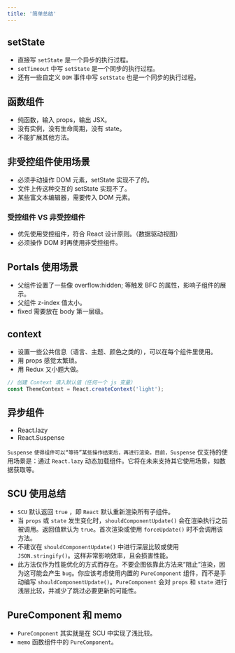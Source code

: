 ```yaml
---
title: '简单总结'
---
```


## setState

-   直接写 `setState` 是一个异步的执行过程。
-   `setTimeout` 中写 `setState` 是一个同步的执行过程。
-   还有一些自定义 `DOM` 事件中写 `setState` 也是一个同步的执行过程。

## 函数组件

-   纯函数，输入 props，输出 JSX。
-   没有实例，没有生命周期，没有 state。
-   不能扩展其他方法。

## 非受控组件使用场景

-   必须手动操作 DOM 元素，setState 实现不了的。
-   文件上传这种交互的 setState 实现不了。
-   某些富文本编辑器，需要传入 DOM 元素。

### 受控组件 VS 非受控组件

-   优先使用受控组件，符合 React 设计原则。（数据驱动视图）
-   必须操作 DOM 时再使用非受控组件。

## Portals 使用场景

-   父组件设置了一些像 overflow:hidden; 等触发 BFC 的属性，影响子组件的展示。
-   父组件 z-index 值太小。
-   fixed 需要放在 body 第一层级。

## context

-   设置一些公共信息（语言、主题、颜色之类的），可以在每个组件里使用。
-   用 props 感觉太繁琐。
-   用 Redux 又小题大做。

```js
// 创建 Context 填入默认值（任何一个 js 变量）
const ThemeContext = React.createContext('light');
```

## 异步组件

-   React.lazy
-   React.Suspense

`Suspense` `使得组件可以“等待”某些操作结束后，再进行渲染。目前，Suspense` 仅支持的使用场景是：通过 `React.lazy` 动态加载组件。它将在未来支持其它使用场景，如数据获取等。

## SCU 使用总结

-   `SCU` 默认返回 `true` ，即 `React` 默认重新渲染所有子组件。
-   当 `props` 或 `state` 发生变化时，`shouldComponentUpdate()` 会在渲染执行之前被调用。返回值默认为 `true`。首次渲染或使用 `forceUpdate()` 时不会调用该方法。
-   不建议在 `shouldComponentUpdate()` 中进行深层比较或使用 `JSON.stringify()`。这样非常影响效率，且会损害性能。
-   此方法仅作为性能优化的方式而存在。不要企图依靠此方法来“阻止”渲染，因为这可能会产生 `bug`。你应该考虑使用内置的 `PureComponent` 组件，而不是手动编写 `shouldComponentUpdate()`。`PureComponent` 会对 `props` 和 `state` 进行浅层比较，并减少了跳过必要更新的可能性。

## PureComponent 和 memo

-   `PureComponent` 其实就是在 SCU 中实现了浅比较。
-   `memo` 函数组件中的 `PureComponent`。
